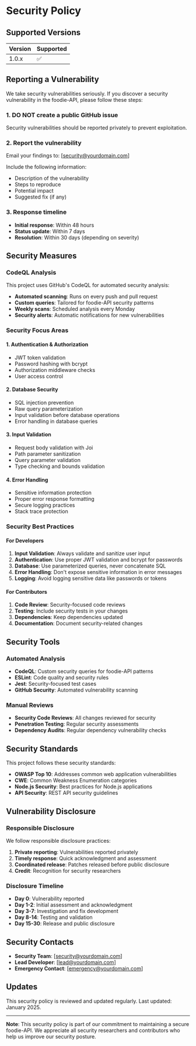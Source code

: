 # Security Policy

## Supported Versions

| Version | Supported          |
| ------- | ------------------ |
| 1.0.x   | :white_check_mark: |

## Reporting a Vulnerability

We take security vulnerabilities seriously. If you discover a security vulnerability in the foodie-API, please follow these steps:

### 1. **DO NOT** create a public GitHub issue
Security vulnerabilities should be reported privately to prevent exploitation.

### 2. Report the vulnerability
Email your findings to: [security@yourdomain.com]

Include the following information:
- Description of the vulnerability
- Steps to reproduce
- Potential impact
- Suggested fix (if any)

### 3. Response timeline
- **Initial response**: Within 48 hours
- **Status update**: Within 7 days
- **Resolution**: Within 30 days (depending on severity)

## Security Measures

### CodeQL Analysis
This project uses GitHub's CodeQL for automated security analysis:

- **Automated scanning**: Runs on every push and pull request
- **Custom queries**: Tailored for foodie-API security patterns
- **Weekly scans**: Scheduled analysis every Monday
- **Security alerts**: Automatic notifications for new vulnerabilities

### Security Focus Areas

#### 1. Authentication & Authorization
- JWT token validation
- Password hashing with bcrypt
- Authorization middleware checks
- User access control

#### 2. Database Security
- SQL injection prevention
- Raw query parameterization
- Input validation before database operations
- Error handling in database queries

#### 3. Input Validation
- Request body validation with Joi
- Path parameter sanitization
- Query parameter validation
- Type checking and bounds validation

#### 4. Error Handling
- Sensitive information protection
- Proper error response formatting
- Secure logging practices
- Stack trace protection

### Security Best Practices

#### For Developers
1. **Input Validation**: Always validate and sanitize user input
2. **Authentication**: Use proper JWT validation and bcrypt for passwords
3. **Database**: Use parameterized queries, never concatenate SQL
4. **Error Handling**: Don't expose sensitive information in error messages
5. **Logging**: Avoid logging sensitive data like passwords or tokens

#### For Contributors
1. **Code Review**: Security-focused code reviews
2. **Testing**: Include security tests in your changes
3. **Dependencies**: Keep dependencies updated
4. **Documentation**: Document security-related changes

## Security Tools

### Automated Analysis
- **CodeQL**: Custom security queries for foodie-API patterns
- **ESLint**: Code quality and security rules
- **Jest**: Security-focused test cases
- **GitHub Security**: Automated vulnerability scanning

### Manual Reviews
- **Security Code Reviews**: All changes reviewed for security
- **Penetration Testing**: Regular security assessments
- **Dependency Audits**: Regular dependency vulnerability checks

## Security Standards

This project follows these security standards:
- **OWASP Top 10**: Addresses common web application vulnerabilities
- **CWE**: Common Weakness Enumeration categories
- **Node.js Security**: Best practices for Node.js applications
- **API Security**: REST API security guidelines

## Vulnerability Disclosure

### Responsible Disclosure
We follow responsible disclosure practices:
1. **Private reporting**: Vulnerabilities reported privately
2. **Timely response**: Quick acknowledgment and assessment
3. **Coordinated release**: Patches released before public disclosure
4. **Credit**: Recognition for security researchers

### Disclosure Timeline
- **Day 0**: Vulnerability reported
- **Day 1-2**: Initial assessment and acknowledgment
- **Day 3-7**: Investigation and fix development
- **Day 8-14**: Testing and validation
- **Day 15-30**: Release and public disclosure

## Security Contacts

- **Security Team**: [security@yourdomain.com]
- **Lead Developer**: [lead@yourdomain.com]
- **Emergency Contact**: [emergency@yourdomain.com]

## Updates

This security policy is reviewed and updated regularly. Last updated: January 2025.

---

**Note**: This security policy is part of our commitment to maintaining a secure foodie-API. We appreciate all security researchers and contributors who help us improve our security posture. 